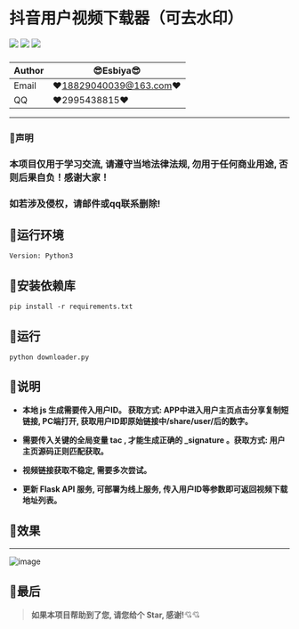 抖音用户视频下载器（可去水印）
======================
![](https://img.shields.io/badge/Python-3.7.2-green.svg) ![](https://img.shields.io/badge/requests-2.20.0-green.svg) ![](https://img.shields.io/badge/PyExecJS-1.5.1-green.svg)     
### 
|Author|:sunglasses:Esbiya:sunglasses:|
|---|---
|Email|:hearts:18829040039@163.com:hearts:|
|QQ|:hearts:2995438815:hearts:

****
### :dolphin:声明
### 本项目仅用于学习交流, 请遵守当地法律法规, 勿用于任何商业用途, 否则后果自负！感谢大家！
### 如若涉及侵权，请邮件或qq联系删除! 

## :dolphin:运行环境
```
Version: Python3
```
## :dolphin:安装依赖库
```
pip install -r requirements.txt
```


## :dolphin:运行
```
python downloader.py
```

## :dolphin:说明

- **本地 js 生成需要传入用户ID。 获取方式: APP中进入用户主页点击分享复制短链接, PC端打开, 获取用户ID即原始链接中/share/user/后的数字。**

- **需要传入关键的全局变量 tac , 才能生成正确的 _signature 。获取方式: 用户主页源码正则匹配获取。**

- **视频链接获取不稳定, 需要多次尝试。**

- **更新 Flask API 服务, 可部署为线上服务, 传入用户ID等参数即可返回视频下载地址列表。**
  
## :dolphin:效果
--------
![image](https://github.com/Esbiya/Douyin/blob/master/view.gif)


## :dolphin:**最后**
> **如果本项目帮助到了您, 请您给个 Star, 感谢!**:cupid::cupid:
